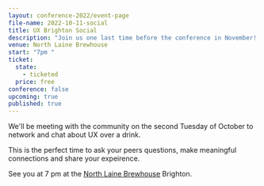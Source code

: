```yaml
---
layout: conference-2022/event-page
file-name: 2022-10-11-social
title: UX Brighton Social
description: "Join us one last time before the conference in November! "
venue: North Laine Brewhouse
start: "7pm "
ticket:
  state:
    - ticketed
  price: free
conference: false
upcoming: true
published: true
---
```

We'll be meeting with the community on the second Tuesday of October to network and chat about UX over a drink. 

T﻿his is the perfect time to ask your peers questions, make meaningful connections and share your expeirence. 

S﻿ee you at 7 pm at the [North Laine Brewhouse](https://www.google.co.uk/maps/place/North+Laine+Brewhouse/@50.826819,-0.135655,15z/data=!4m2!3m1!1s0x0:0x81ec753c0d8fdae2?sa=X&hl=en&ved=2ahUKEwiXge2zh7L6AhUHS0EAHaJ5CmAQ_BJ6BAh0EAU) Brighton.